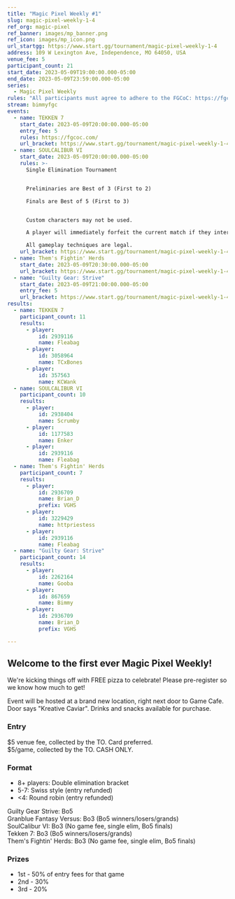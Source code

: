 ```yaml
---
title: "Magic Pixel Weekly #1"
slug: magic-pixel-weekly-1-4
ref_org: magic-pixel
ref_banner: images/mp_banner.png
ref_icon: images/mp_icon.png
url_startgg: https://www.start.gg/tournament/magic-pixel-weekly-1-4
address: 109 W Lexington Ave, Independence, MO 64050, USA
venue_fee: 5
participant_count: 21
start_date: 2023-05-09T19:00:00.000-05:00
end_date: 2023-05-09T23:59:00.000-05:00
series:
  - Magic Pixel Weekly
rules: "All participants must agree to adhere to the FGCoC: https://fgcoc.com/"
stream: bimmyfgc
events:
  - name: TEKKEN 7
    start_date: 2023-05-09T20:00:00.000-05:00
    entry_fee: 5
    rules: https://fgcoc.com/
    url_bracket: https://www.start.gg/tournament/magic-pixel-weekly-1-4/events/tekken-7/brackets/1367677/2080891
  - name: SOULCALIBUR VI
    start_date: 2023-05-09T20:00:00.000-05:00
    rules: >-
      Single Elimination Tournament


      Preliminaries are Best of 3 (First to 2)

      Finals are Best of 5 (First to 3)


      Custom characters may not be used.

      A player will immediately forfeit the current match if they interrupt gameplay by pausing the game, accessing system menus, or interfering with operation of the game system.

      All gameplay techniques are legal.
    url_bracket: https://www.start.gg/tournament/magic-pixel-weekly-1-4/events/soulcalibur-vi/brackets/1369020/2082641
  - name: Them's Fightin' Herds
    start_date: 2023-05-09T20:30:00.000-05:00
    url_bracket: https://www.start.gg/tournament/magic-pixel-weekly-1-4/events/them-s-fightin-herds/brackets/1368516/2081996
  - name: "Guilty Gear: Strive"
    start_date: 2023-05-09T21:00:00.000-05:00
    entry_fee: 5
    url_bracket: https://www.start.gg/tournament/magic-pixel-weekly-1-4/events/strive/brackets/1367663/2080877
results:
  - name: TEKKEN 7
    participant_count: 11
    results:
      - player:
          id: 2939116
          name: Fleabag
      - player:
          id: 3058964
          name: TCxBones
      - player:
          id: 357563
          name: KCWank
  - name: SOULCALIBUR VI
    participant_count: 10
    results:
      - player:
          id: 2938404
          name: Scrumby
      - player:
          id: 1177583
          name: Enker
      - player:
          id: 2939116
          name: Fleabag
  - name: Them's Fightin' Herds
    participant_count: 7
    results:
      - player:
          id: 2936709
          name: Brian_D
          prefix: VGHS
      - player:
          id: 3229429
          name: httpriestess
      - player:
          id: 2939116
          name: Fleabag
  - name: "Guilty Gear: Strive"
    participant_count: 14
    results:
      - player:
          id: 2262164
          name: Gooba
      - player:
          id: 867659
          name: Bimmy
      - player:
          id: 2936709
          name: Brian_D
          prefix: VGHS

---
```


## Welcome to the first ever Magic Pixel Weekly! 

We're kicking things off with FREE pizza to celebrate! Please pre-register so we know how much to get!

Event will be hosted at a brand new location, right next door to Game Cafe. Door says "Kreative Caviar". Drinks and snacks available for purchase.

### Entry

$5 venue fee, collected by the TO. Card preferred.  
$5/game, collected by the TO. CASH ONLY.

### Format

- 8+ players: Double elimination bracket
- 5-7: Swiss style (entry refunded)
- <4: Round robin (entry refunded)

Guilty Gear Strive: Bo5  
Granblue Fantasy Versus: Bo3 (Bo5 winners/losers/grands)  
SoulCalibur VI: Bo3 (No game fee, single elim, Bo5 finals)  
Tekken 7: Bo3 (Bo5 winners/losers/grands)  
Them's Fightin' Herds: Bo3 (No game fee, single elim, Bo5 finals)

### Prizes

- 1st - 50% of entry fees for that game
- 2nd - 30%
- 3rd - 20%
  